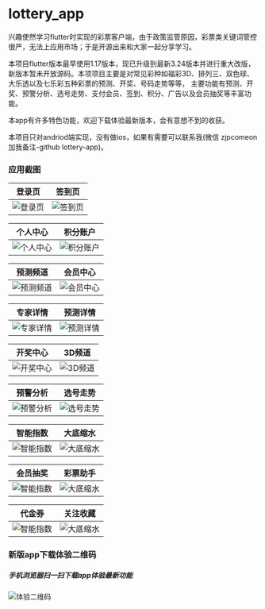 # lottery_app

兴趣使然学习flutter时实现的彩票客户端，由于政策监管原因，彩票类关键词管控很严，无法上应用市场；于是开源出来和大家一起分享学习。

本项目flutter版本最早使用1.17版本，现已升级到最新3.24版本并进行重大改版，新版本暂未开放源码。本项项目主要是对常见彩种如福彩3D、排列三、双色球、大乐透以及七乐彩五种彩票的预测、开奖、号码走势等等，
主要功能有预测、开奖、预警分析、选号走势、支付会员、签到、积分、广告以及会员抽奖等丰富功能。

本app有许多特色功能，欢迎下载体验最新版本，会有意想不到的收获。

本项目只对andriod端实现，没有做ios，如果有需要可以联系我(微信 zjpcomeon 加我备注-github lottery-app)。

### 应用截图

| 登录页                   | 签到页                  |
|-----------------------|----------------------|
| ![登录页](https://cdn.icaiwa.com/git/lottery/11.jpg?x-oss-process=image/resize,w_250) | ![签到页](https://cdn.icaiwa.com/git/lottery/6.jpg?x-oss-process=image/resize,w_250) |

| 个人中心                  | 积分账户                   |
|-----------------------|------------------------|
| ![个人中心](https://cdn.icaiwa.com/git/lottery/5.jpg?x-oss-process=image/resize,w_250) | ![积分账户](https://cdn.icaiwa.com/git/lottery/15.jpg?x-oss-process=image/resize,w_250) |

| 预测频道                  | 会员中心                   |
|-----------------------|------------------------|
| ![预测频道](https://cdn.icaiwa.com/git/lottery/2.jpg?x-oss-process=image/resize,w_250) | ![会员中心](https://cdn.icaiwa.com/git/lottery/16.jpg?x-oss-process=image/resize,w_250) |

| 专家详情                   | 预测详情                   |
|------------------------|------------------------|
| ![专家详情](https://cdn.icaiwa.com/git/lottery/17.jpg?x-oss-process=image/resize,w_250) | ![预测详情](https://cdn.icaiwa.com/git/lottery/18.jpg?x-oss-process=image/resize,w_250) |

| 开奖中心                  | 3D频道                  |
|-----------------------|-----------------------|
| ![开奖中心](https://cdn.icaiwa.com/git/lottery/3.jpg?x-oss-process=image/resize,w_250) | ![3D频道](https://cdn.icaiwa.com/git/lottery/2.jpg?x-oss-process=image/resize,w_250) |

| 预警分析                  | 选号走势                   |
|-----------------------|------------------------|
| ![预警分析](https://cdn.icaiwa.com/git/lottery/9.jpg?x-oss-process=image/resize,w_250) | ![选号走势](https://cdn.icaiwa.com/git/lottery/10.jpg?x-oss-process=image/resize,w_250) |

| 智能指数                                                                                | 大底缩水                                                                                |
|-------------------------------------------------------------------------------------|-------------------------------------------------------------------------------------|
| ![智能指数](https://cdn.icaiwa.com/git/lottery/12.jpg?x-oss-process=image/resize,w_250) | ![大底缩水](https://cdn.icaiwa.com/git/lottery/8.jpg?x-oss-process=image/resize,w_250)  |

| 会员抽奖                                                                                | 彩票助手                                                                                |
| ------------------------                                                            | -----------------------                                                             |
| ![智能指数](https://cdn.icaiwa.com/git/lottery/20.jpg?x-oss-process=image/resize,w_250) | ![大底缩水](https://cdn.icaiwa.com/git/lottery/19.jpg?x-oss-process=image/resize,w_250) |

| 代金券                                                                                 | 关注收藏                                                                                |
| ------------------------                                                            | -----------------------                                                             |
| ![智能指数](https://cdn.icaiwa.com/git/lottery/21.jpg?x-oss-process=image/resize,w_250) | ![大底缩水](https://cdn.icaiwa.com/git/lottery/22.jpg?x-oss-process=image/resize,w_250) |

### 新版app下载体验二维码

##### 手机浏览器扫一扫下载app体验最新功能

![体验二维码](https://cdn.icaiwa.com/git/lottery/14.jpg?x-oss-process=image/resize,w_250)





